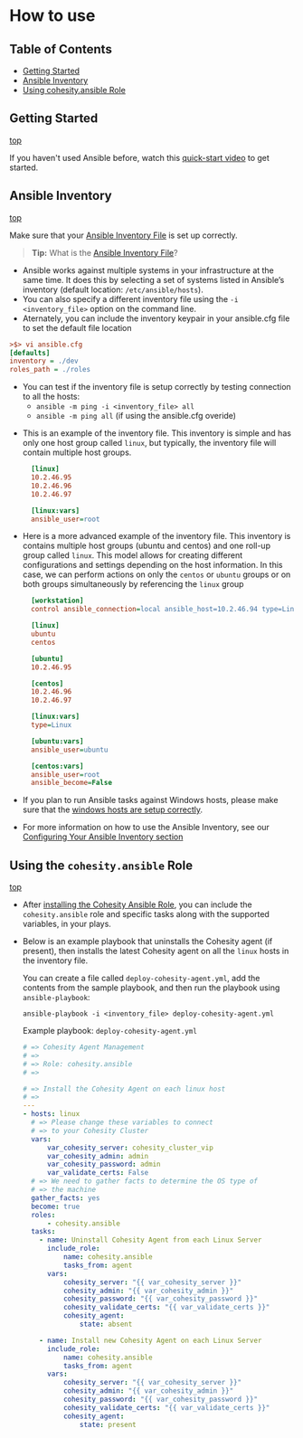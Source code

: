 # How to use
## Table of Contents
- [Getting Started](#Getting-Started)
- [Ansible Inventory](#Ansible-Inventory)
- [Using cohesity.ansible Role](#Using-cohesity.ansible-Role)

## Getting Started
[top](#how-to-use)

If you haven't used Ansible before, watch this [quick-start video](https://www.ansible.com/resources/videos/quick-start-video) to get started.

## Ansible Inventory
[top](#how-to-use)

Make sure that your [Ansible Inventory File](https://docs.ansible.com/ansible/latest/user_guide/intro_inventory.html) is set up correctly.

  > **Tip:** What is the [Ansible Inventory File](https://docs.ansible.com/ansible/latest/user_guide/intro_inventory.html)?
  - Ansible works against multiple systems in your infrastructure at the same time. It does this by selecting a set of systems listed in Ansible’s inventory (default location: `/etc/ansible/hosts`).
  - You can also specify a different inventory file using the `-i <inventory_file>` option on the command line.
  - Aternately, you can include the inventory keypair in your ansible.cfg file to set the default file location
  ```ini
  >$> vi ansible.cfg
  [defaults]
  inventory = ./dev
  roles_path = ./roles
  ```
  - You can test if the inventory file is setup correctly by testing connection to all the hosts:
    - `ansible -m ping -i <inventory_file> all`
    - `ansible -m ping all` (if using the ansible.cfg overide)

  * This is an example of the inventory file. This inventory is simple and has only one host group called `linux`, but typically, the inventory file will contain multiple host groups.
    ```ini
      [linux]
      10.2.46.95
      10.2.46.96
      10.2.46.97

      [linux:vars]
      ansible_user=root
    ```

  * Here is a more advanced example of the inventory file. This inventory is contains multiple host groups (ubuntu and centos) and one roll-up group called `linux`. This model allows for creating different configurations and settings depending on the host information.  In this case, we can perform actions on only the `centos` or `ubuntu` groups or on both groups simultaneously by referencing the `linux` group
    ```ini
      [workstation]
      control ansible_connection=local ansible_host=10.2.46.94 type=Linux

      [linux]
      ubuntu
      centos

      [ubuntu]
      10.2.46.95

      [centos]
      10.2.46.96
      10.2.46.97

      [linux:vars]
      type=Linux

      [ubuntu:vars]
      ansible_user=ubuntu

      [centos:vars]
      ansible_user=root
      ansible_become=False

    ```

  * If you plan to run Ansible tasks against Windows hosts, please make sure that the [windows hosts are setup correctly](https://www.ansible.com/blog/connecting-to-a-windows-host).

  * For more information on how to use the Ansible Inventory, see our [Configuring Your Ansible Inventory section](examples/configuring-your-ansible-inventory.md)

## Using the `cohesity.ansible` Role
[top](#how-to-use)

* After [installing the Cohesity Ansible Role](setup.md), you can include the `cohesity.ansible` role and specific tasks along with the supported variables, in your plays.

* Below is an example playbook that uninstalls the Cohesity agent (if present), then installs the latest Cohesity agent on all the `linux` hosts in the inventory file.

  You can create a file called `deploy-cohesity-agent.yml`, add the contents from the sample playbook, and then run the playbook using `ansible-playbook`:
  ```
  ansible-playbook -i <inventory_file> deploy-cohesity-agent.yml
  ```

  Example playbook: `deploy-cohesity-agent.yml`
  ```yaml
  # => Cohesity Agent Management
  # =>
  # => Role: cohesity.ansible
  # =>

  # => Install the Cohesity Agent on each linux host
  # =>
  ---
  - hosts: linux
    # => Please change these variables to connect
    # => to your Cohesity Cluster
    vars:
        var_cohesity_server: cohesity_cluster_vip
        var_cohesity_admin: admin
        var_cohesity_password: admin
        var_validate_certs: False
    # => We need to gather facts to determine the OS type of
    # => the machine
    gather_facts: yes
    become: true
    roles:
        - cohesity.ansible
    tasks:
      - name: Uninstall Cohesity Agent from each Linux Server
        include_role:
            name: cohesity.ansible
            tasks_from: agent
        vars:
            cohesity_server: "{{ var_cohesity_server }}"
            cohesity_admin: "{{ var_cohesity_admin }}"
            cohesity_password: "{{ var_cohesity_password }}"
            cohesity_validate_certs: "{{ var_validate_certs }}"
            cohesity_agent:
                state: absent

      - name: Install new Cohesity Agent on each Linux Server
        include_role:
            name: cohesity.ansible
            tasks_from: agent
        vars:
            cohesity_server: "{{ var_cohesity_server }}"
            cohesity_admin: "{{ var_cohesity_admin }}"
            cohesity_password: "{{ var_cohesity_password }}"
            cohesity_validate_certs: "{{ var_validate_certs }}"
            cohesity_agent:
                state: present
  ```
